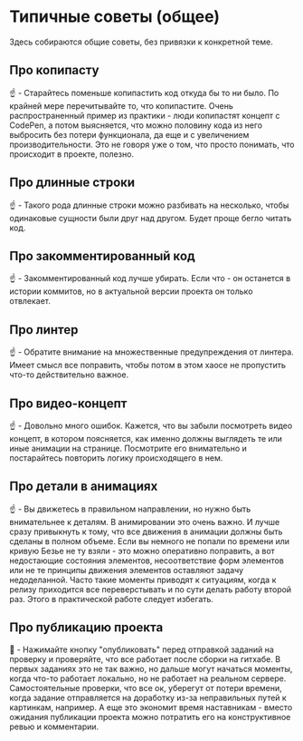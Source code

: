 # Типичные советы (общее)


Здесь собираются общие советы, без привязки к конкретной теме.


## Про копипасту

:point_up: - Старайтесь поменьше копипастить код откуда бы то ни было. По крайней мере перечитывайте то, что копипастите. Очень распространенный пример из практики - люди копипастят концепт с CodePen, а потом выясняется, что можно половину кода из него выбросить без потери функционала, да еще и с увеличением производительности. Это не говоря уже о том, что просто понимать, что происходит в проекте, полезно.


## Про длинные строки

:point_up: - Такого рода длинные строки можно разбивать на несколько, чтобы одинаковые сущности были друг над другом. Будет проще бегло читать код.


## Про закомментированный код

:point_up: - Закомментированный код лучше убирать. Если что - он останется в истории коммитов, но в актуальной версии проекта он только отвлекает.


## Про линтер

:point_up: - Обратите внимание на множественные предупреждения от линтера. Имеет смысл все поправить, чтобы потом в этом хаосе не пропустить что-то действительно важное.


## Про видео-концепт

:point_up: - Довольно много ошибок. Кажется, что вы забыли посмотреть видео концепт, в котором поясняется, как именно должны выглядеть те или иные анимации на странице. Посмотрите его внимательно и постарайтесь повторить логику происходящего в нем.


## Про детали в анимациях

:point_up: -  Вы движетесь в правильном направлении, но нужно быть внимательнее к деталям. В анимировании это очень важно. И лучше сразу привыкнуть к тому, что все движения в анимации должны быть сделаны в полном объеме. Если вы немного не попали по времени или кривую Безье не ту взяли - это можно оперативно поправить, а вот недостающие состояния элементов, несоответствие форм элементов или не те принципы движения элементов оставляют задачу недоделанной. Часто такие моменты приводят к ситуациям, когда к релизу приходится все переверстывать и по сути делать работу второй раз. Этого в практической работе следует избегать.


## Про публикацию проекта

:large_blue_diamond: - Нажимайте кнопку "опубликовать" перед отправкой заданий на проверку и проверяйте, что все работает после сборки на гитхабе. В первых заданиях это не так важно, но дальше могут начаться моменты, когда что-то работает локально, но не работает на реальном сервере. Самостоятельные проверки, что все ок, уберегут от потери времени, когда задание отправляется на доработку из-за неправильных путей к картинкам, например. А еще это экономит время наставникам - вместо ожидания публикации проекта можно потратить его на конструктивное ревью и комментарии.

